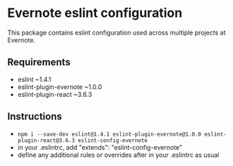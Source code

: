 # Evernote eslint configuration #

This package contains eslint configuration used across multiple projects at Evernote.

## Requirements ##
- eslint ~1.4.1
- eslint-plugin-evernote ~1.0.0
- eslint-plugin-react ~3.6.3

## Instructions ##
- `npm i --save-dev eslint@1.4.1 eslint-plugin-evernote@1.0.0 eslint-plugin-react@3.6.3 eslint-config-evernote`
- in your .eslintrc, add
    "extends": "eslint-config-evernote"
- define any additional rules or overrides after in your .eslintrc as usual
